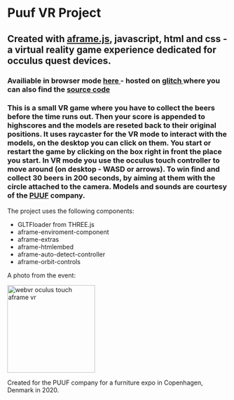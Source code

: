 # Puuf VR Project

## Created with <a target="_blank" href="https://aframe.io">aframe.js</a>, javascript, html and css - a virtual reality game experience dedicated for occulus quest devices. 

### Availiable in browser mode <a target="_blank" href="https://puuf-vr-2.glitch.me"> here </a> - hosted on <a target="_blank" href="https://glitch.com"> glitch </a> where you can also find the <a target="_blank" href="https://glitch.com/edit/#!/puuf-vr-2">source code</a>

### This is a small VR game where you have to collect the beers before the time runs out. Then your score is appended to highscores and the models are reseted back to their original positions. It uses raycaster for the VR mode to interact with the models, on the desktop you can click on them. You start or restart the game by clicking on the box right in front the place you start. In VR mode you use the occulus touch controller to move around (on desktop - WASD or arrows). To win find and collect 30 beers in 200 seconds, by aiming at them with the circle attached to the camera. Models and sounds are courtesy of the <a target="_blank" href="https://puuf.dk">PUUF</a> company.

The project uses the following components:
- GLTFloader from THREE.js
- aframe-enviroment-component
- aframe-extras
- aframe-htmlembed
- aframe-auto-detect-controller
- aframe-orbit-controls

A photo from the event: 

<img alt="webvr oculus touch aframe vr" src="https://cdn.glitch.com/976cf13a-2711-44df-94e9-88da116434d8%2F119097985_3504449992977622_7366144113638387028_n.jpg?v=1606666150401" width="200px" />

Created for the PUUF company for a furniture expo in Copenhagen, Denmark in 2020.




